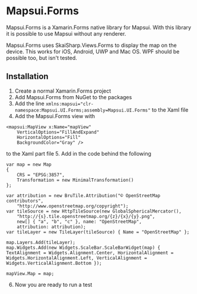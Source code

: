 # Mapsui.Forms

Mapsui.Forms is a Xamarin.Forms native library for Mapsui. With this
library it is possible to use Mapsui without any renderer.

Mapsui.Forms uses SkaiSharp.Views.Forms to display the map on the
device. This works for iOS, Android, UWP and Mac OS. WPF should be
possible too, but isn't tested.

## Installation

1. Create a normal Xamarin.Forms project
2. Add Mapsui.Forms from NuGet to the packages
3. Add the line `xmlns:mapsui="clr-namespace:Mapsui.UI.Forms;assembly=Mapsui.UI.Forms"`
to the Xaml file
4. Add the Mapsui.Forms view with
````
<mapsui:MapView x:Name="mapView"
    VerticalOptions="FillAndExpand"
    HorizontalOptions="Fill"
    BackgroundColor="Gray" />
````
to the Xaml <ContentPage> part file
5. Add in the code behind the following
````
var map = new Map
{
    CRS = "EPSG:3857",
    Transformation = new MinimalTransformation()
};

var attribution = new BruTile.Attribution("© OpenStreetMap contributors",
    "http://www.openstreetmap.org/copyright");
var tileSource = new HttpTileSource(new GlobalSphericalMercator(),
    "http://{s}.tile.openstreetmap.org/{z}/{x}/{y}.png",
    new[] { "a", "b", "c" }, name: "OpenStreetMap",
    attribution: attribution);
var tileLayer = new TileLayer(tileSource) { Name = "OpenStreetMap" };

map.Layers.Add(tileLayer);
map.Widgets.Add(new Widgets.ScaleBar.ScaleBarWidget(map) { TextAlignment = Widgets.Alignment.Center, HorizontalAlignment = Widgets.HorizontalAlignment.Left, VerticalAlignment = Widgets.VerticalAlignment.Bottom });

mapView.Map = map;
````
6. Now you are ready to run a test
